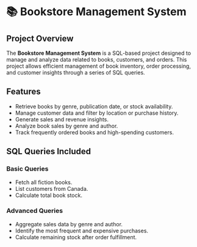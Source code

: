 # 📚 Bookstore Management System

## Project Overview
The **Bookstore Management System** is a SQL-based project designed to manage and analyze data related to books, customers, and orders. This project allows efficient management of book inventory, order processing, and customer insights through a series of SQL queries.

## Features
- Retrieve books by genre, publication date, or stock availability.
- Manage customer data and filter by location or purchase history.
- Generate sales and revenue insights.
- Analyze book sales by genre and author.
- Track frequently ordered books and high-spending customers.

## SQL Queries Included

### Basic Queries
- Fetch all fiction books.
- List customers from Canada.
- Calculate total book stock.

### Advanced Queries
- Aggregate sales data by genre and author.
- Identify the most frequent and expensive purchases.
- Calculate remaining stock after order fulfillment.
